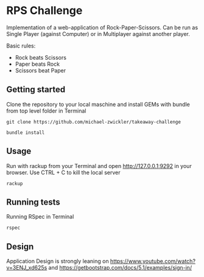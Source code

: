 # RPS Challenge

Implementation of a web-application of Rock-Paper-Scissors. Can be run as Single Player (against Computer) or in Multiplayer against another player.

Basic rules:
- Rock beats Scissors
- Paper beats Rock
- Scissors beat Paper

## Getting started

Clone the repository to your local maschine and install GEMs with bundle from top level folder in Terminal

`git clone https://github.com/michael-zwickler/takeaway-challenge`

`bundle install`

## Usage

Run with rackup from your Terminal and open http://127.0.0.1:9292 in your browser. Use CTRL + C to kill the local server

`rackup` 

## Running tests

Running RSpec in Terminal

`rspec`

## Design

Application Design is strongly leaning on https://www.youtube.com/watch?v=3ENJ_xd625s and https://getbootstrap.com/docs/5.1/examples/sign-in/

